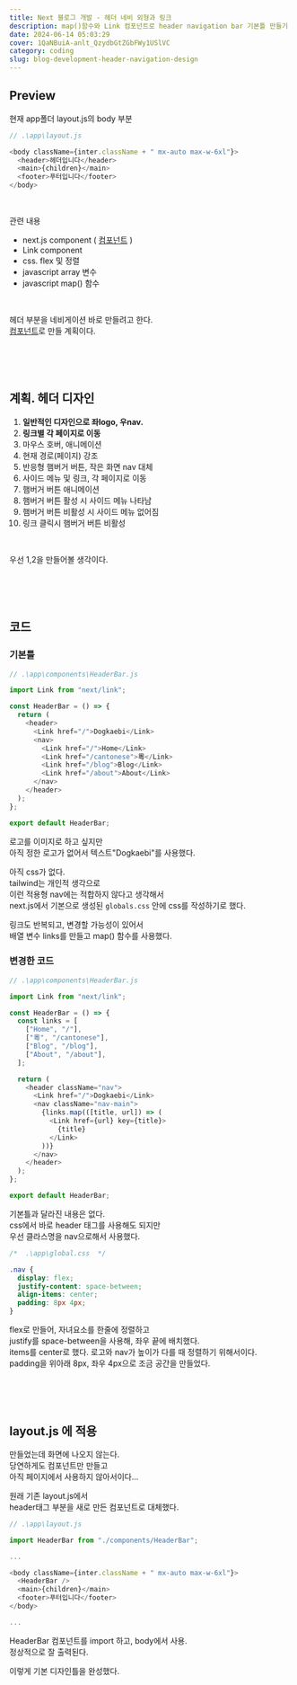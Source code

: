 ```yaml
---
title: Next 블로그 개발 - 헤더 네비 외형과 링크
description: map()함수와 Link 컴포넌트로 header navigation bar 기본틀 만들기
date: 2024-06-14 05:03:29
cover: 1QaNBuiA-anlt_QzydbGtZGbFWy1USlVC
category: coding
slug: blog-development-header-navigation-design
---
```


## Preview

현재 app폴더 layout.js의 body 부분

```js
// .\app\layout.js

<body className={inter.className + " mx-auto max-w-6xl"}>
  <header>헤더입니다</header>
  <main>{children}</main>
  <footer>푸터입니다</footer>
</body>
```

<br>

관련 내용

- next.js component ( [컴포넌트](/blog/blog-development-next-js-component) )
- Link component
- css. flex 및 정렬
- javascript array 변수
- javascript map() 함수

<br>

헤더 부분을 네비게이션 바로 만들려고 한다.  
[컴포넌트](/blog/blog-development-next-js-component)로 만들 계획이다.

<br><br><br>

## 계획. 헤더 디자인

1. **일반적인 디자인으로 좌logo, 우nav.**
2. **링크별 각 페이지로 이동**
3. 마우스 호버, 애니메이션
4. 현재 경로(페이지) 강조
5. 반응형 햄버거 버튼, 작은 화면 nav 대체
6. 사이드 메뉴 및 링크, 각 페이지로 이동
7. 햄버거 버튼 애니메이션
8. 햄버거 버튼 활성 시 사이드 메뉴 나타남
9. 햄버거 버튼 비활성 시 사이드 메뉴 없어짐
10. 링크 클릭시 햄버거 버튼 비활성

<br>

우선 1,2을 만들어볼 생각이다.

<br><br><br>

## 코드

### 기본틀

```js
// .\app\components\HeaderBar.js

import Link from "next/link";

const HeaderBar = () => {
  return (
    <header>
      <Link href="/">Dogkaebi</Link>
      <nav>
        <Link href="/">Home</Link>
        <Link href="/cantonese">粵</Link>
        <Link href="/blog">Blog</Link>
        <Link href="/about">About</Link>
      </nav>
    </header>
  );
};

export default HeaderBar;
```

로고를 이미지로 하고 싶지만  
아직 정한 로고가 없어서 텍스트"Dogkaebi"를 사용했다.

아직 css가 없다.  
tailwind는 개인적 생각으로  
이런 적용형 nav에는 적합하지 않다고 생각해서  
next.js에서 기본으로 생성된 `globals.css` 안에 css를 작성하기로 했다.

링크도 반복되고, 변경할 가능성이 있어서  
배열 변수 links를 만들고 map() 함수를 사용했다.

### 변경한 코드

```js
// .\app\components\HeaderBar.js

import Link from "next/link";

const HeaderBar = () => {
  const links = [
    ["Home", "/"],
    ["粵", "/cantonese"],
    ["Blog", "/blog"],
    ["About", "/about"],
  ];

  return (
    <header className="nav">
      <Link href="/">Dogkaebi</Link>
      <nav className="nav-main">
        {links.map(([title, url]) => (
          <Link href={url} key={title}>
            {title}
          </Link>
        ))}
      </nav>
    </header>
  );
};

export default HeaderBar;
```

기본틀과 달라진 내용은 없다.  
css에서 바로 header 태그를 사용해도 되지만  
우선 클라스명을 nav으로해서 사용했다.

```css
/*  .\app\global.css  */

.nav {
  display: flex;
  justify-content: space-between;
  align-items: center;
  padding: 8px 4px;
}
```

flex로 만들어, 자녀요소를 한줄에 정렬하고  
justify를 space-between을 사용해, 좌우 끝에 배치했다.  
items를 center로 했다. 로고와 nav가 높이가 다를 때 정렬하기 위해서이다.  
padding을 위아래 8px, 좌우 4px으로 조금 공간을 만들었다.

<br><br><br>

## layout.js 에 적용

만들었는데 화면에 나오지 않는다.  
당연하게도 컴포넌트만 만들고  
아직 페이지에서 사용하지 않아서이다...

원래 기존 layout.js에서  
header태그 부분을 새로 만든 컴포넌트로 대체했다.

```js
// .\app\layout.js

import HeaderBar from "./components/HeaderBar";

...

<body className={inter.className + " mx-auto max-w-6xl"}>
  <HeaderBar />
  <main>{children}</main>
  <footer>푸터입니다</footer>
</body>

...

```

HeaderBar 컴포넌트를 import 하고, body에서 사용.  
정상적으로 잘 출력된다.

이렇게 기본 디자인틀을 완성했다.

